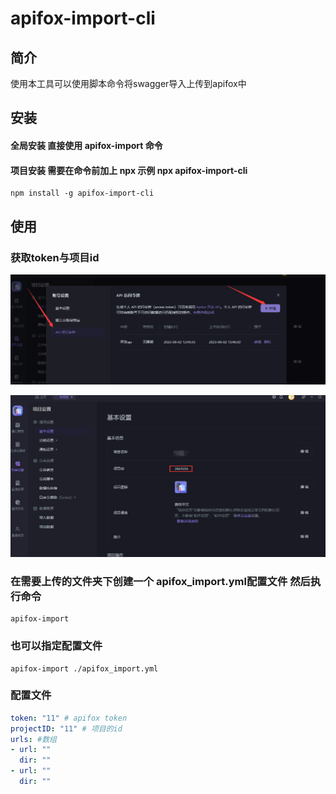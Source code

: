 # apifox-import-cli

## 简介
使用本工具可以使用脚本命令将swagger导入上传到apifox中

## 安装
#### 全局安装 直接使用 apifox-import 命令
#### 项目安装 需要在命令前加上 npx 示例 npx apifox-import-cli
``` base
npm install -g apifox-import-cli
```

## 使用
### 获取token与项目id

![apiToken](./doc/17011415754335.png "apiToken")

![项目id](./doc/17011415361904.png "项目id")

### 在需要上传的文件夹下创建一个 apifox_import.yml配置文件 然后执行命令
``` base
apifox-import
```
### 也可以指定配置文件
``` base
apifox-import ./apifox_import.yml
```

### 配置文件
``` yaml
token: "11" # apifox token
projectID: "11" # 项目的id
urls: #数组
- url: ""
  dir: ""
- url: ""
  dir: ""

```
